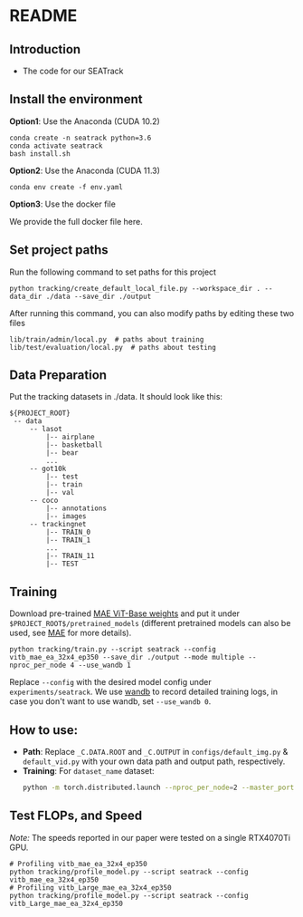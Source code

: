 # README

## Introduction
- The code for our SEATrack


## Install the environment
**Option1**: Use the Anaconda (CUDA 10.2)
```
conda create -n seatrack python=3.6
conda activate seatrack
bash install.sh
```

**Option2**: Use the Anaconda (CUDA 11.3)
```
conda env create -f env.yaml
```

**Option3**: Use the docker file

We provide the full docker file here.


## Set project paths
Run the following command to set paths for this project
```
python tracking/create_default_local_file.py --workspace_dir . --data_dir ./data --save_dir ./output
```
After running this command, you can also modify paths by editing these two files
```
lib/train/admin/local.py  # paths about training
lib/test/evaluation/local.py  # paths about testing
```

## Data Preparation
Put the tracking datasets in ./data. It should look like this:
   ```
   ${PROJECT_ROOT}
    -- data
        -- lasot
            |-- airplane
            |-- basketball
            |-- bear
            ...
        -- got10k
            |-- test
            |-- train
            |-- val
        -- coco
            |-- annotations
            |-- images
        -- trackingnet
            |-- TRAIN_0
            |-- TRAIN_1
            ...
            |-- TRAIN_11
            |-- TEST
   ```


## Training
Download pre-trained [MAE ViT-Base weights](https://drive.google.com/file/d/1DlkoZrgzxJ6bupvwoTrCt8binSOg04Up/view?usp=drive_link) and put it under `$PROJECT_ROOT$/pretrained_models` (different pretrained models can also be used, see [MAE](https://github.com/facebookresearch/mae) for more details).

```
python tracking/train.py --script seatrack --config vitb_mae_ea_32x4_ep350 --save_dir ./output --mode multiple --nproc_per_node 4 --use_wandb 1
```

Replace `--config` with the desired model config under `experiments/seatrack`. We use [wandb](https://github.com/wandb/client) to record detailed training logs, in case you don't want to use wandb, set `--use_wandb 0`.


## How to use:
- **Path**: Replace `_C.DATA.ROOT` and `_C.OUTPUT` in `configs/default_img.py` & `default_vid.py` with your own data path and output path, respectively.
- **Training**: For `dataset_name` dataset: 
  ```bash
  python -m torch.distributed.launch --nproc_per_node=2 --master_port 77777 main.py --dataset dataset_name --cfg configs/res50_cels_cal.yaml --gpu 0,1 --spr 0 --sacr 0.05 --rr 1.0
## Test FLOPs, and Speed
*Note:* The speeds reported in our paper were tested on a single RTX4070Ti GPU.

```
# Profiling vitb_mae_ea_32x4_ep350
python tracking/profile_model.py --script seatrack --config vitb_mae_ea_32x4_ep350
# Profiling vitb_Large_mae_ea_32x4_ep350
python tracking/profile_model.py --script seatrack --config vitb_Large_mae_ea_32x4_ep350
```
